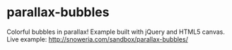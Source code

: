 parallax-bubbles
================

Colorful bubbles in parallax! Example built with jQuery and HTML5 canvas. Live example: http://snoweria.com/sandbox/parallax-bubbles/